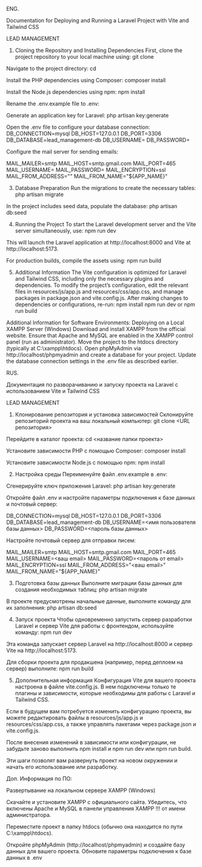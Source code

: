 ENG.

Documentation for Deploying and Running a Laravel Project with Vite and Tailwind CSS

LEAD MANAGEMENT 

1. Cloning the Repository and Installing Dependencies
First, clone the project repository to your local machine using:
git clone <repository-url>

Navigate to the project directory:
cd <project-folder-name>

Install the PHP dependencies using Composer:
composer install

Install the Node.js dependencies using npm:
npm install

Rename the .env.example file to .env:

Generate an application key for Laravel:
php artisan key:generate

Open the .env file to configure your database connection:
DB_CONNECTION=mysql
DB_HOST=127.0.0.1
DB_PORT=3306
DB_DATABASE=lead_management-db
DB_USERNAME=<your-database-username>
DB_PASSWORD=<your-database-password>

Configure the mail server for sending emails:

MAIL_MAILER=smtp
MAIL_HOST=smtp.gmail.com
MAIL_PORT=465
MAIL_USERNAME=<your-email>
MAIL_PASSWORD=<your-email-password>
MAIL_ENCRYPTION=ssl
MAIL_FROM_ADDRESS="<your-email>"
MAIL_FROM_NAME="${APP_NAME}"

3. Database Preparation
Run the migrations to create the necessary tables:
php artisan migrate

In the project includes seed data, populate the database:
php artisan db:seed

4. Running the Project
To start the Laravel development server and the Vite server simultaneously, use:
npm run dev

This will launch the Laravel application at http://localhost:8000 and Vite at http://localhost:5173.

For production builds, compile the assets using:
npm run build

5. Additional Information
The Vite configuration is optimized for Laravel and Tailwind CSS, including only the necessary plugins and dependencies. To modify the project’s configuration, edit the relevant files in resources/js/app.js and resources/css/app.css, and manage packages in package.json and vite.config.js.
After making changes to dependencies or configurations, re-run:
npm install
npm run dev
or
npm run build

Additional Information for Software Environments:
Deploying on a Local XAMPP Server (Windows)
Download and install XAMPP from the official website.
Ensure that Apache and MySQL are enabled in the XAMPP control panel (run as administrator).
Move the project to the htdocs directory (typically at C:\xampp\htdocs).
Open phpMyAdmin via http://localhost/phpmyadmin and create a database for your project.
Update the database connection settings in the .env file as described earlier.


RUS.

Документация по разворачиванию и запуску проекта на Laravel с использованием Vite и Tailwind CSS

LEAD MANAGEMENT 


1. Клонирование репозитория и установка зависимостей
Склонируйте репозиторий проекта на ваш локальный компьютер:
git clone <URL репозитория>

Перейдите в каталог проекта:
cd <название папки проекта>

Установите зависимости PHP с помощью Composer:
composer install

Установите зависимости Node.js с помощью npm:
npm install

2. Настройка среды
Переименуйте файл .env.example в .env:

Сгенерируйте ключ приложения Laravel:
php artisan key:generate


Откройте файл .env и настройте параметры подключения к базе данных и почтовый сервер:

DB_CONNECTION=mysql
DB_HOST=127.0.0.1
DB_PORT=3306
DB_DATABASE=lead_management-db
DB_USERNAME=<имя пользователя базы данных>
DB_PASSWORD=<пароль базы данных>


Настройте почтовый сервер для отправки писем:

MAIL_MAILER=smtp
MAIL_HOST=smtp.gmail.com
MAIL_PORT=465
MAIL_USERNAME=<ваш email>
MAIL_PASSWORD=<пароль от email>
MAIL_ENCRYPTION=ssl
MAIL_FROM_ADDRESS="<ваш email>"
MAIL_FROM_NAME="${APP_NAME}"
 
3. Подготовка базы данных
Выполните миграции базы данных для создания необходимых таблиц:
php artisan migrate

В проекте предусмотрены начальные данные, выполните команду для их заполнения:
php artisan db:seed

4. Запуск проекта
Чтобы одновременно запустить сервер разработки Laravel и сервер Vite для работы с фронтендом, используйте команду:
npm run dev

Эта команда запускает сервер Laravel на http://localhost:8000 и сервер Vite на http://localhost:5173.

Для сборки проекта для продакшена (например, перед деплоем на сервер) выполните:
npm run build

5. Дополнительная информация
Конфигурация Vite для вашего проекта настроена в файле vite.config.js. В нем подключены только те плагины и зависимости, которые необходимы для работы с Laravel и Tailwind CSS.

Если в будущем вам потребуется изменить конфигурацию проекта, вы можете редактировать файлы в resources/js/app.js и resources/css/app.css, а также управлять пакетами через package.json и vite.config.js.

После внесения изменений в зависимости или конфигурации, не забудьте заново выполнить npm install и npm run dev или npm run build.

Эти шаги позволят вам развернуть проект на новом окружении и начать его использование или разработку.


Доп. Информация по ПО:

Развертывание на локальном сервере XAMPP (Windows)

Скачайте и установите XAMPP с официального сайта.
Убедитесь, что включены Apache и MySQL в панели управления XAMPP !!! от имени администратора.

Переместите проект в папку htdocs (обычно она находится по пути C:\xampp\htdocs).

Откройте phpMyAdmin (http://localhost/phpmyadmin) и создайте базу данных для вашего проекта.
Обновите параметры подключения к базе данных в .env

